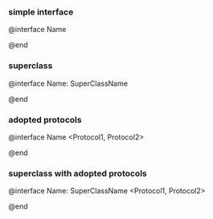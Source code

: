 ### simple interface

@interface Name

@end

### superclass

@interface Name: SuperClassName

@end

### adopted protocols

@interface Name <Protocol1, Protocol2>

@end

### superclass with adopted protocols

@interface Name: SuperClassName <Protocol1, Protocol2>

@end

